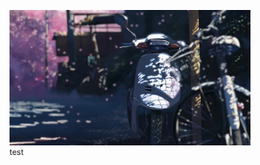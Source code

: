 <figure>
    <a href="a_scooter_parked_on_a_street.jpg"><img alt="a_scooter_parked_on_a_street" src="a_scooter_parked_on_a_street.jpg"></a>
    <figcaption>test</figcaption>
</figure>